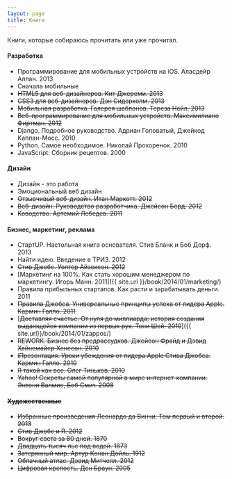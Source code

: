 ```yaml
---
layout: page
title: Книги
---
```


Книги, которые собираюсь прочитать или уже прочитал.

#### Разработка
- Программирование для мобильных устройств на iOS. Аласдейр Аллан. 2013
- Сначала мобильные
- <s>HTML5 для веб-дизайнеров. Кит Джереми. 2013</s>
- <s>CSS3 для веб-дизайнеров. Дэн Сидерхолм. 2013</s>
- <s>Мобильная разработка. Галерея шаблонов. Тереза Нейл. 2013</s>
- <s>Веб-программирование для мобильных устройств. Максимилиано Фиртман. 2012</s>
- Django. Подробное руководство. Адриан Головатый, Джейкод Каплан-Мосс. 2010
- Python. Самое необходимое. Николай Прохоренок. 2010
- JavaScript: Сборник рецептов. 2000

#### Дизайн
- Дизайн - это работа
- Эмоциональный веб дизайн
- <s>Отзывчивый веб-дизайн. Итан Маркотт. 2012</s>
- <s>Веб-дизайн. Руководство разработчика. Джейсон Берд. 2012</s>
- <s>Ководство. Артемий Лебедев. 2011</s>

#### Бизнес, маркетинг, реклама
- СтартUP. Настольная книга основателя. Стив Бланк и Боб Дорф. 2013
- Найти идею. Введение в ТРИЗ. 2012
- <s>Стив Джобс. Уолтер Айзексон. 2012</s>
- [Маркетинг на 100%. Как стать хорошим менеджером по маркетингу. Игорь Манн. 2011]({{ site.url }}/book/2014/01/marketing/)
- Правила прибыльных стартапов. Как расти и зарабатывать деньги. 2011
- <s>Правила Джобса. Универсальные принципы успеха от лидера Apple. Кармин Галло. 2011</s>
- [<s>Доставляя счастье. От нуля до миллиарда: история создания выдающейся компании из первых рук. Тони Шей. 2010</s>]({{ site.url}}/book/2014/01/zappos/)
- <s>REWORK. Бизнес без предрассудков. Джейсон Фрайд и Дэвид Хайнемайер Хенссон. 2010<s>
- <s>iПрезентация. Уроки убеждения от лидера Apple Стива Джобса. Кармин Галло. 2010</s>
- <s>Я такой как все. Олег Тиньков. 2010</s>
- <s>Yahoo! Секреты самой популярной в мире интернет-компании. Энтони Валмис, Боб Смит. 2008</s>

#### Художественные
- Избранные произведения Леонардо да Винчи. Том первый и второй. 2013
- Стив Джобс и Я. 2012
- Вокруг света за 80 дней. 1870
- Двадцать тысяч лье под водой. 1873
- <s>Затерянный мир. Артур Конан Дойль. 1912</s>
- Облачный атлас. Дэвид Митчелл. 2012
- <s>Цифровая крепость. Ден Браун. 2005</s>
